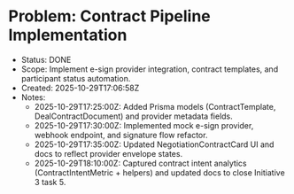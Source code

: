 # Problem: Contract Pipeline Implementation
- Status: DONE
- Scope: Implement e-sign provider integration, contract templates, and participant status automation.
- Created: 2025-10-29T17:06:58Z
- Notes:
  - 2025-10-29T17:25:00Z: Added Prisma models (ContractTemplate, DealContractDocument) and provider metadata fields.
  - 2025-10-29T17:30:00Z: Implemented mock e-sign provider, webhook endpoint, and signature flow refactor.
  - 2025-10-29T17:35:00Z: Updated NegotiationContractCard UI and docs to reflect provider envelope states.
  - 2025-10-29T18:10:00Z: Captured contract intent analytics (ContractIntentMetric + helpers) and updated docs to close Initiative 3 task 5.
